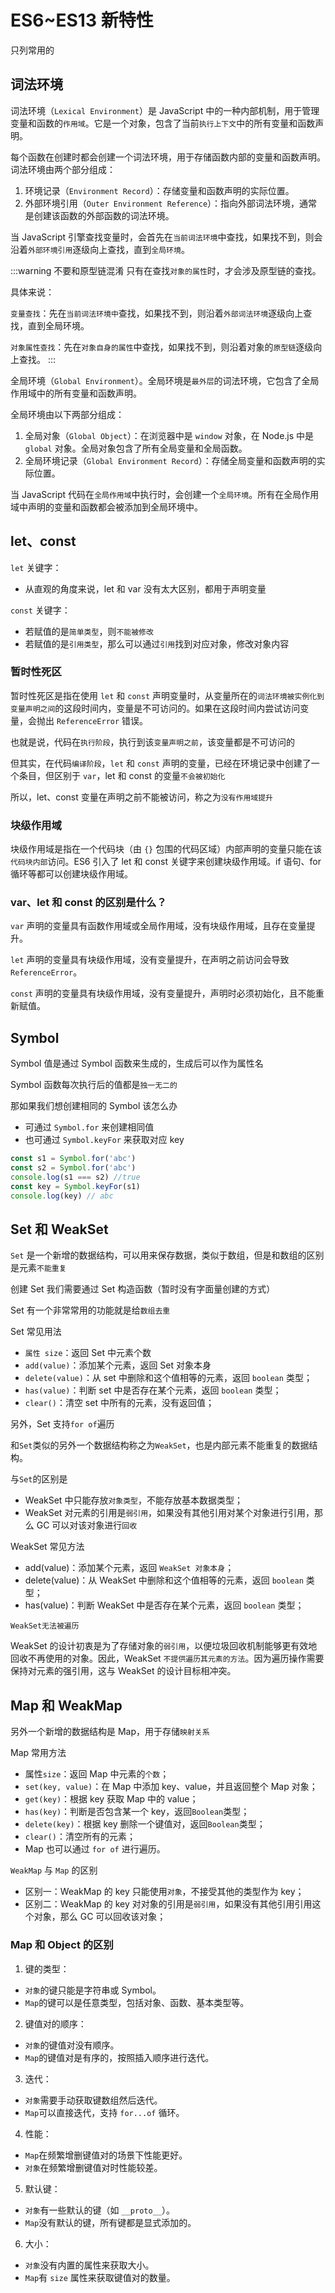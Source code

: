 # ES6~ES13 新特性

只列常用的

## 词法环境

词法环境（`Lexical Environment`）是 JavaScript 中的一种内部机制，用于管理变量和函数的`作用域`。它是一个对象，包含了当前`执行上下文`中的所有变量和函数声明。

每个函数在创建时都会创建一个词法环境，用于存储函数内部的变量和函数声明。词法环境由两个部分组成：

1. 环境记录（`Environment Record`）：存储变量和函数声明的实际位置。
2. 外部环境引用（`Outer Environment Reference`）：指向外部词法环境，通常是创建该函数的外部函数的词法环境。

当 JavaScript 引擎查找变量时，会首先在`当前词法环境`中查找，如果找不到，则会沿着`外部环境引用`逐级向上查找，直到`全局环境`。

:::warning 不要和原型链混淆
只有在查找`对象的属性`时，才会涉及原型链的查找。

具体来说：

`变量查找`：先在`当前词法环境中`查找，如果找不到，则沿着`外部词法环境`逐级向上查找，直到全局环境。

`对象属性查找`：先在`对象自身的属性`中查找，如果找不到，则沿着对象的`原型链`逐级向上查找。
:::

全局环境（`Global Environment`）。全局环境是`最外层`的词法环境，它包含了全局作用域中的所有变量和函数声明。

全局环境由以下两部分组成：

1. 全局对象（`Global Object`）：在浏览器中是 `window` 对象，在 Node.js 中是 `global` 对象。全局对象包含了所有全局变量和全局函数。
2. 全局环境记录（`Global Environment Record`）：存储全局变量和函数声明的实际位置。

当 JavaScript 代码在`全局作用域`中执行时，会创建一个`全局环境`。所有在全局作用域中声明的变量和函数都会被添加到全局环境中。

## let、const

`let` 关键字：

- 从直观的角度来说，let 和 var 没有太大区别，都用于声明变量

`const` 关键字：

- 若赋值的是`简单类型`，则`不能被修改`
- 若赋值的是`引用类型`，那么可以通过`引用`找到对应对象，修改对象内容

### 暂时性死区

暂时性死区是指在使用 `let` 和 `const` 声明变量时，从变量所在的`词法环境被实例化到变量声明之间`的这段时间内，变量是不可访问的。如果在这段时间内尝试访问变量，会抛出 `ReferenceError` 错误。

也就是说，代码在`执行阶段`，执行到该`变量声明之前`，该变量都是不可访问的

但其实，在代码`编译阶段`，`let` 和 `const` 声明的变量，已经在环境记录中创建了一个条目，但区别于 `var`，let 和 const 的变量`不会被初始化`

所以，let、const 变量在声明之前不能被访问，称之为`没有作用域提升`

### 块级作用域

块级作用域是指在一个代码块（由 `{}` 包围的代码区域）内部声明的变量只能在该`代码块内部`访问。ES6 引入了 let 和 const 关键字来创建块级作用域。if 语句、for 循环等都可以创建块级作用域。

### var、let 和 const 的区别是什么？

`var` 声明的变量具有函数作用域或全局作用域，没有块级作用域，且存在变量提升。

`let` 声明的变量具有块级作用域，没有变量提升，在声明之前访问会导致 `ReferenceError`。

`const` 声明的变量具有块级作用域，没有变量提升，声明时必须初始化，且不能重新赋值。

## Symbol

Symbol 值是通过 Symbol 函数来生成的，生成后可以作为属性名

Symbol 函数每次执行后的值都是`独一无二的`

那如果我们想创建相同的 Symbol 该怎么办

- 可通过 `Symbol.for` 来创建相同值
- 也可通过 `Symbol.keyFor` 来获取对应 key

```js
const s1 = Symbol.for('abc')
const s2 = Symbol.for('abc')
console.log(s1 === s2) //true
const key = Symbol.keyFor(s1)
console.log(key) // abc
```

## Set 和 WeakSet

`Set` 是一个新增的数据结构，可以用来保存数据，类似于数组，但是和数组的区别是元素`不能重复`

创建 Set 我们需要通过 Set 构造函数（暂时没有字面量创建的方式）

Set 有一个非常常用的功能就是给`数组去重`

Set 常见用法

- `属性 size`：返回 Set 中元素个数
- `add(value)`：添加某个元素，返回 Set 对象本身
- `delete(value)`：从 set 中删除和这个值相等的元素，返回 `boolean` 类型；
- `has(value)`：判断 set 中是否存在某个元素，返回 `boolean` 类型；
- `clear()`：清空 set 中所有的元素，没有返回值；

另外，Set 支持`for of`遍历

和`Set`类似的另外一个数据结构称之为`WeakSet`，也是内部元素不能重复的数据结构。

与`Set`的区别是

- WeakSet 中只能存放`对象类型`，不能存放基本数据类型；
- WeakSet 对元素的引用是`弱引用`，如果没有其他引用对某个对象进行引用，那么 GC 可以对该对象进行`回收`

WeakSet 常见方法

- add(value)：添加某个元素，返回 `WeakSet 对象本身`；
- delete(value)：从 WeakSet 中删除和这个值相等的元素，返回 `boolean` 类型；
- has(value)：判断 WeakSet 中是否存在某个元素，返回 `boolean` 类型；

`WeakSet无法被遍历`

WeakSet 的设计初衷是为了存储对象的`弱引用`，以便垃圾回收机制能够更有效地回收不再使用的对象。因此，WeakSet `不提供遍历其元素的方法`。因为遍历操作需要保持对元素的强引用，这与 WeakSet 的设计目标相冲突。

## Map 和 WeakMap

另外一个新增的数据结构是 Map，用于存储`映射关系`

Map 常用方法

- 属性`size`：返回 Map 中元素的`个数`；
- `set(key, value)`：在 Map 中添加 key、value，并且返回整个 Map 对象；
- `get(key)`：根据 key 获取 Map 中的 value；
- `has(key)`：判断是否包含某一个 key，返回`Boolean`类型；
- `delete(key)`：根据 key 删除一个键值对，返回`Boolean`类型；
- `clear()`：清空所有的元素；
- Map 也可以通过 `for of` 进行遍历。

`WeakMap` 与 `Map` 的区别

- 区别一：WeakMap 的 key 只能使用`对象`，不接受其他的类型作为 key；
- 区别二：WeakMap 的 key 对对象的引用是`弱引用`，如果没有其他引用引用这个对象，那么 GC 可以回收该对象；

### Map 和 Object 的区别

1. 键的类型：

- `对象`的键只能是字符串或 Symbol。
- `Map`的键可以是任意类型，包括对象、函数、基本类型等。

2. 键值对的顺序：

- `对象`的键值对没有顺序。
- `Map`的键值对是有序的，按照插入顺序进行迭代。

3. 迭代：

- `对象`需要手动获取键数组然后迭代。
- `Map`可以直接迭代，支持 `for...of` 循环。

4. 性能：

- `Map`在频繁增删键值对的场景下性能更好。
- `对象`在频繁增删键值对时性能较差。

5. 默认键：

- `对象`有一些默认的键（如 `__proto__`）。
- `Map`没有默认的键，所有键都是显式添加的。

6. 大小：

- `对象`没有内置的属性来获取大小。
- `Map`有 `size` 属性来获取键值对的数量。
